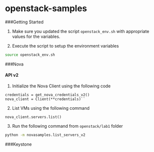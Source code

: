 openstack-samples
=================

###Getting Started

1.  Make sure you updated the script `openstack_env.sh` with appropriate values for the variables.

2.  Execute the script to setup the environment variables

```bash
source openstack_env.sh
```

###Nova

#### API v2

1.  Initialize the Nova Client using the following code

```
credentials = get_nova_credentials_v2()
nova_client = Client(**credentials)``
```
2.  List VMs using the following command

```
nova_client.servers.list()
```

3.  Run the following command from `openstack/lab1` folder

```bash
python -m novasamples.list_servers_v2
```

###Keystone